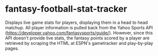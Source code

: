 # fantasy-football-stat-tracker

Displays live game stats for players, displaying them in a head to head matchup. All player information is pulled back from the Yahoo Sports API (https://developer.yahoo.com/fantasysports/guide/). However, since this API doesn't provide live stats, the fantasy points scored by a player are retrieved by scraping the HTML at ESPN's gametracker and play-by-play pages.
